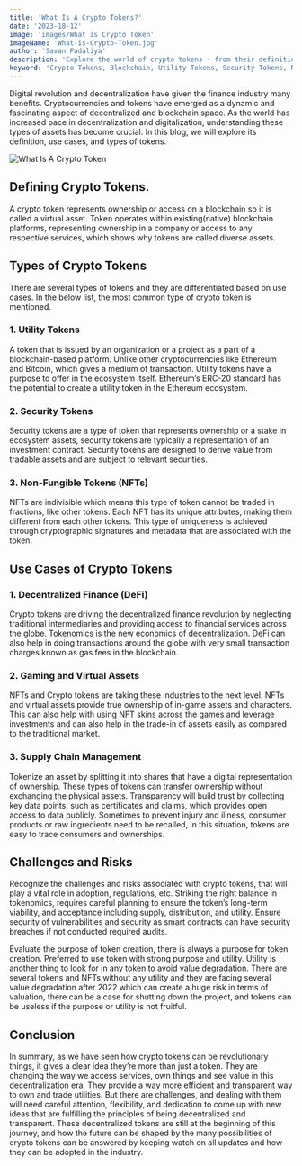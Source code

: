 ```yaml
---
title: 'What Is A Crypto Tokens?'
date: '2023-18-12'
image: 'images/What is Crypto Token'
imageName: 'What-is-Crypto-Token.jpg'
author: 'Savan Padaliya'
description: 'Explore the world of crypto tokens - from their definition and types to their diverse use cases in decentralized finance, gaming, and supply chain management. Uncover the challenges and risks associated with crypto tokens and gain insights into their future impact.'
keyword: 'Crypto Tokens, Blockchain, Utility Tokens, Security Tokens, NFTs, Decentralized Finance, DeFi, Gaming, Supply Chain Management, Tokenomics, Smart Contracts'
---
```


Digital revolution and decentralization have given the finance industry many benefits. Cryptocurrencies and tokens have emerged as a dynamic and fascinating aspect of decentralized and blockchain space. As the world has increased pace in decentralization and digitalization, understanding these types of assets has become crucial. In this blog, we will explore its definition, use cases, and types of tokens.

![What Is A Crypto Token](What-is-Crypto-Token.jpg)

## Defining Crypto Tokens.

A crypto token represents ownership or access on a blockchain so it is called a virtual asset. Token operates within existing(native) blockchain platforms, representing ownership in a company or access to any respective services, which shows why tokens are called diverse assets.

## Types of Crypto Tokens

There are several types of tokens and they are differentiated based on use cases. In the below list, the most common type of crypto token is mentioned.

### 1. Utility Tokens

A token that is issued by an organization or a project as a part of a blockchain-based platform. Unlike other cryptocurrencies like Ethereum and Bitcoin, which gives a medium of transaction. Utility tokens have a purpose to offer in the ecosystem itself. Ethereum’s ERC-20 standard has the potential to create a utility token in the Ethereum ecosystem. 

### 2. Security Tokens

Security tokens are a type of token that represents ownership or a stake in ecosystem assets, security tokens are typically a representation of an investment contract. Security tokens are designed to derive value from tradable assets and are subject to relevant securities.

### 3. Non-Fungible Tokens (NFTs)

NFTs are indivisible which means this type of token cannot be traded in fractions, like other tokens. Each NFT has its unique attributes, making them different from each other tokens. This type of uniqueness is achieved through cryptographic signatures and metadata that are associated with the token.

## **Use Cases of Crypto Tokens**

### 1. Decentralized Finance (DeFi)

Crypto tokens are driving the decentralized finance revolution by neglecting traditional intermediaries and providing access to financial services across the globe. Tokenomics is the new economics of decentralization. DeFi can also help in doing transactions around the globe with very small transaction charges known as gas fees in the blockchain.

### 2. Gaming and Virtual Assets

NFTs and Crypto tokens are taking these industries to the next level. NFTs and virtual assets provide true ownership of in-game assets and characters. This can also help with using NFT skins across the games and leverage investments and can also help in the trade-in of assets easily as compared to the traditional market.

### 3. Supply Chain Management

Tokenize an asset by splitting it into shares that have a digital representation of ownership. These types of tokens can transfer ownership without exchanging the physical assets. Transparency will build trust by collecting key data points, such as certificates and claims, which provides open access to data publicly. Sometimes to prevent injury and illness, consumer products or raw ingredients need to be recalled, in this situation, tokens are easy to trace consumers and ownerships.

## **Challenges and Risks**

Recognize the challenges and risks associated with crypto tokens, that will play a vital role in adoption, regulations, etc. Striking the right balance in tokenomics, requires careful planning to ensure the token’s long-term viability, and acceptance including supply, distribution, and utility. Ensure security of vulnerabilities and security as smart contracts can have security breaches if not conducted required audits.

Evaluate the purpose of token creation, there is always a purpose for token creation. Preferred to use token with strong purpose and utility. Utility is another thing to look for in any token to avoid value degradation. There are several tokens and NFTs without any utility and they are facing several value degradation after 2022 which can create a huge risk in terms of valuation, there can be a case for shutting down the project, and tokens can be useless if the purpose or utility is not fruitful.

## **Conclusion**

In summary, as we have seen how crypto tokens can be revolutionary things, it gives a clear idea they’re more than just a token. They are changing the way we access services, own things and see value in this decentralization era. They provide a way more efficient and transparent way to own and trade utilities. But there are challenges, and dealing with them will need careful attention, flexibility, and dedication to come up with new ideas that are fulfilling the principles of being decentralized and transparent. These decentralized tokens are still at the beginning of this journey, and how the future can be shaped by the many possibilities of crypto tokens can be answered by keeping watch on all updates and how they can be adopted in the industry.